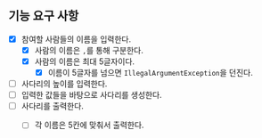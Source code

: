 ## 기능 요구 사항 ##

- [X] 참여할 사람들의 이름을 입력한다.
    - [X] 사람의 이름은 `,`를 통해 구분한다.
    - [X] 사람의 이름은 최대 5글자이다.
      - [x] 이름이 5글자를 넘으면 `IllegalArgumentException`을 던진다.
- [ ] 사다리의 높이를 입력한다.
- [ ] 입력한 값들을 바탕으로 사다리를 생성한다.
- [ ] 사다리를 출력한다.
    - [ ] 각 이름은 5칸에 맞춰서 출력한다.

